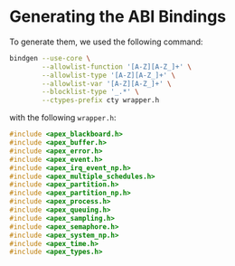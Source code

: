 

# Generating the ABI Bindings

To generate them, we used the following command:

```bash
bindgen --use-core \
        --allowlist-function '[A-Z][A-Z_]+' \
        --allowlist-type '[A-Z][A-Z_]+' \
        --allowlist-var '[A-Z][A-Z_]+' \
        --blocklist-type '_.*' \
        --ctypes-prefix cty wrapper.h
```

with the following `wrapper.h`:

```c
#include <apex_blackboard.h>
#include <apex_buffer.h>
#include <apex_error.h>
#include <apex_event.h>
#include <apex_irq_event_np.h>
#include <apex_multiple_schedules.h>
#include <apex_partition.h>
#include <apex_partition_np.h>
#include <apex_process.h>
#include <apex_queuing.h>
#include <apex_sampling.h>
#include <apex_semaphore.h>
#include <apex_system_np.h>
#include <apex_time.h>
#include <apex_types.h>
```
